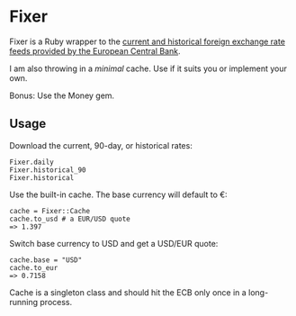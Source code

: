 Fixer
====

Fixer is a Ruby wrapper to the [current and historical foreign exchange rate feeds provided by the European Central Bank](http://www.ecb.europa.eu/stats/exchange/eurofxref/html/index.en.html).

I am also throwing in a *minimal* cache. Use if it suits you or implement your own.

Bonus: Use the Money gem.

Usage
-----

Download the current, 90-day, or historical rates:

    Fixer.daily
    Fixer.historical_90
    Fixer.historical
    
Use the built-in cache. The base currency will default to €:

    cache = Fixer::Cache
    cache.to_usd # a EUR/USD quote
    => 1.397

Switch base currency to USD and get a USD/EUR quote:

    cache.base = "USD"
    cache.to_eur
    => 0.7158

Cache is a singleton class and should hit the ECB only once in a long-running process.
